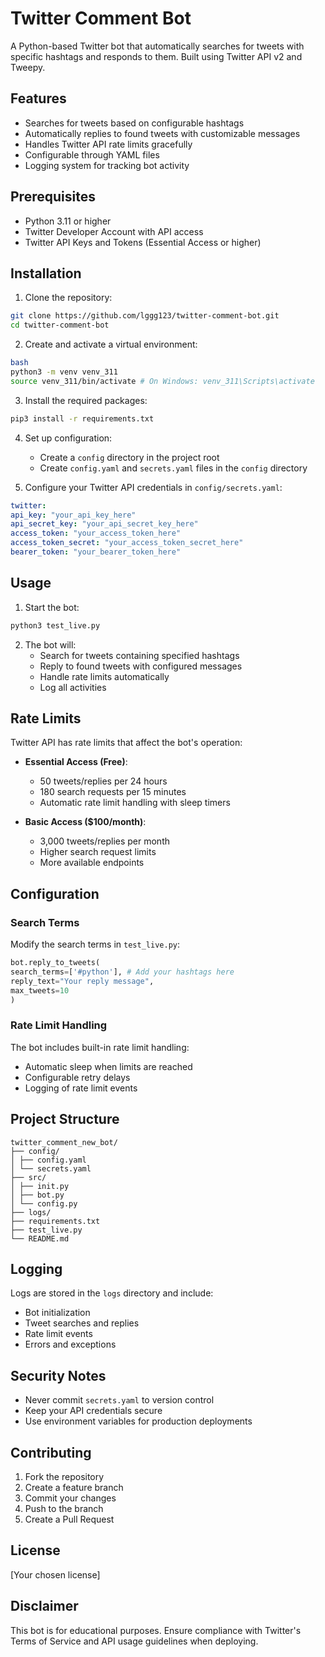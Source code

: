 # Twitter Comment Bot

A Python-based Twitter bot that automatically searches for tweets with specific hashtags and responds to them. Built using Twitter API v2 and Tweepy.

## Features

- Searches for tweets based on configurable hashtags
- Automatically replies to found tweets with customizable messages
- Handles Twitter API rate limits gracefully
- Configurable through YAML files
- Logging system for tracking bot activity

## Prerequisites

- Python 3.11 or higher
- Twitter Developer Account with API access
- Twitter API Keys and Tokens (Essential Access or higher)

## Installation

1. Clone the repository:

```bash
git clone https://github.com/lggg123/twitter-comment-bot.git
cd twitter-comment-bot
```
2. Create and activate a virtual environment:
```bash
bash
python3 -m venv venv_311
source venv_311/bin/activate # On Windows: venv_311\Scripts\activate
```
3. Install the required packages:
```bash
pip3 install -r requirements.txt
```

4. Set up configuration:
   - Create a `config` directory in the project root
   - Create `config.yaml` and `secrets.yaml` files in the `config` directory

5. Configure your Twitter API credentials in `config/secrets.yaml`:
```yaml
twitter:
api_key: "your_api_key_here"
api_secret_key: "your_api_secret_key_here"
access_token: "your_access_token_here"
access_token_secret: "your_access_token_secret_here"
bearer_token: "your_bearer_token_here"
```
## Usage

1. Start the bot:
```bash
python3 test_live.py
```

2. The bot will:
   - Search for tweets containing specified hashtags
   - Reply to found tweets with configured messages
   - Handle rate limits automatically
   - Log all activities

## Rate Limits

Twitter API has rate limits that affect the bot's operation:

- **Essential Access (Free)**:
  - 50 tweets/replies per 24 hours
  - 180 search requests per 15 minutes
  - Automatic rate limit handling with sleep timers

- **Basic Access ($100/month)**:
  - 3,000 tweets/replies per month
  - Higher search request limits
  - More available endpoints

## Configuration

### Search Terms
Modify the search terms in `test_live.py`:
```python
bot.reply_to_tweets(
search_terms=['#python'], # Add your hashtags here
reply_text="Your reply message",
max_tweets=10
)
```

### Rate Limit Handling
The bot includes built-in rate limit handling:
- Automatic sleep when limits are reached
- Configurable retry delays
- Logging of rate limit events

## Project Structure
```plaintext
twitter_comment_new_bot/
├── config/
│ ├── config.yaml
│ └── secrets.yaml
├── src/
│ ├── init.py
│ ├── bot.py
│ └── config.py
├── logs/
├── requirements.txt
├── test_live.py
└── README.md
```

## Logging

Logs are stored in the `logs` directory and include:
- Bot initialization
- Tweet searches and replies
- Rate limit events
- Errors and exceptions

## Security Notes

- Never commit `secrets.yaml` to version control
- Keep your API credentials secure
- Use environment variables for production deployments

## Contributing

1. Fork the repository
2. Create a feature branch
3. Commit your changes
4. Push to the branch
5. Create a Pull Request

## License

[Your chosen license]

## Disclaimer

This bot is for educational purposes. Ensure compliance with Twitter's Terms of Service and API usage guidelines when deploying.